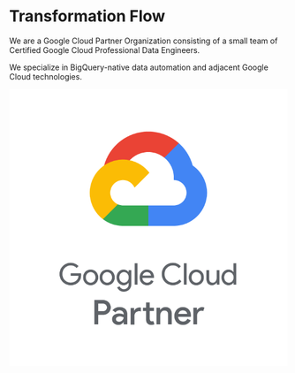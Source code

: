 # Transformation Flow
We are a Google Cloud Partner Organization consisting of a small team of Certified Google Cloud Professional Data Engineers.  

We specialize in BigQuery-native data automation and adjacent Google Cloud technologies.

![Google Cloud Partner](assets/images/googlecloud/Google_Cloud_Partner_no_outline_vertical.png)